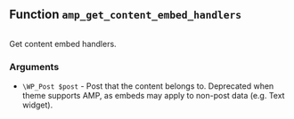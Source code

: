 ## Function `amp_get_content_embed_handlers`

```php

```

Get content embed handlers.

### Arguments

* `\WP_Post $post` - Post that the content belongs to. Deprecated when theme supports AMP, as embeds may apply                      to non-post data (e.g. Text widget).

